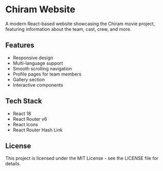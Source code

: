 # Chiram Website

A modern React-based website showcasing the Chiram movie project, featuring information about the team, cast, crew, and more.

## Features

- Responsive design
- Multi-language support
- Smooth scrolling navigation
- Profile pages for team members
- Gallery section
- Interactive components

## Tech Stack

- React 18
- React Router v6
- React Icons
- React Router Hash Link


## License

This project is licensed under the MIT License - see the LICENSE file for details. 